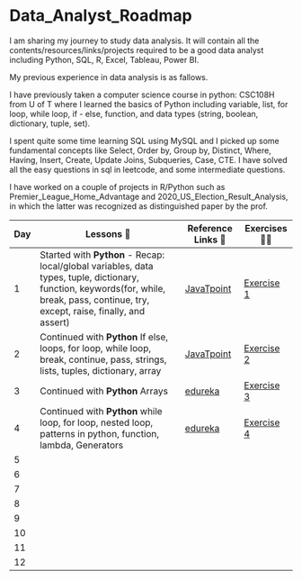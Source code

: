 # Data_Analyst_Roadmap

I am sharing my journey to study data analysis. It will contain all the contents/resources/links/projects required to be a good data analyst including Python, SQL, R, Excel, Tableau, Power BI.  

My previous experience in data analysis is as fallows. 

I have previously taken a computer science course in python: CSC108H from U of T where I learned the basics of Python including variable, list, for loop, while loop, if - else, function, and data types (string, boolean, dictionary, tuple, set). 

I spent quite some time learning SQL using MySQL and I picked up some fundamental concepts like Select, Order by, Group by, Distinct, Where, Having, Insert, Create, Update Joins, Subqueries, Case, CTE. I have solved all the easy questions in sql in leetcode, and some intermediate questions. 

I have worked on a couple of projects in R/Python such as Premier_League_Home_Advantage and 2020_US_Election_Result_Analysis, in which the latter was recognized as distinguished paper by the prof. 


|**Day**|**Lessons 📕**| **Reference Links :link:**| **Exercises 👨‍💻**|
|------|--------------------|---------------------|---------------------|
|1| Started with **Python** - Recap: local/global variables, data types, tuple, dictionary, function, keywords(for, while, break, pass, continue, try, except, raise, finally, and assert) | [JavaTpoint](https://www.javatpoint.com/python-tutorial) | [Exercise 1](https://github.com/Kjeongwoo99/Python_Roadmap/blob/main/python%20exercises/exercise1.py) | 
|2| Continued with **Python** If else, loops, for loop, while loop, break, continue, pass, strings, lists, tuples, dictionary, array | [JavaTpoint](https://www.javatpoint.com/python-tutorial) | [Exercise 2](https://github.com/Kjeongwoo99/Python_Roadmap/blob/main/python%20exercises/exercise2.py)| 
|3| Continued with **Python** Arrays | [edureka](https://www.youtube.com/watch?v=WGJJIrtnfpk) | [Exercise 3](https://github.com/Kjeongwoo99/Python_Roadmap/blob/main/python%20exercises/exercise3.ipynb) |
|4| Continued with **Python** while loop, for loop, nested loop, patterns in python, function, lambda, Generators | [edureka](https://www.youtube.com/watch?v=WGJJIrtnfpk) | [Exercise 4](https://github.com/Kjeongwoo99/Data_Analyst_Roadmap/blob/main/python%20exercises/exercise4.ipynb) |
|5|  | | |
|6|  | | |
|7|  | | |
|8|  | | |
|9|  | | |
|10|  | | |
|11|  | | |
|12|  | | |


